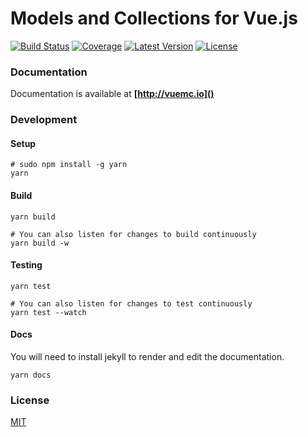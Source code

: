# Models and Collections for Vue.js

[![Build Status](https://img.shields.io/travis/FiguredLimited/vue-mc.svg?style=flat-square&branch=master)](https://travis-ci.org/FiguredLimited/vue-mc)
[![Coverage](https://img.shields.io/codecov/c/github/FiguredLimited/vue-mc/master.svg?style=flat-square)](https://codecov.io/gh/FiguredLimited/vue-mc)
[![Latest Version](https://img.shields.io/npm/v/vue-mc.svg?style=flat-square)](https://www.npmjs.com/package/vue-mc)
[![License](https://img.shields.io/npm/l/vue-mc.svg?style=flat-square)](https://github.com/FiguredLimited/vue-mc/blob/master/LICENSE)

### Documentation

Documentation is available at **[http://vuemc.io]()**

### Development

#### Setup

```
# sudo npm install -g yarn
yarn
```

#### Build

```
yarn build

# You can also listen for changes to build continuously
yarn build -w
```

#### Testing

```
yarn test

# You can also listen for changes to test continuously
yarn test --watch
```

#### Docs

You will need to install jekyll to render and edit the documentation.

```
yarn docs
```

### License

[MIT](LICENSE)
